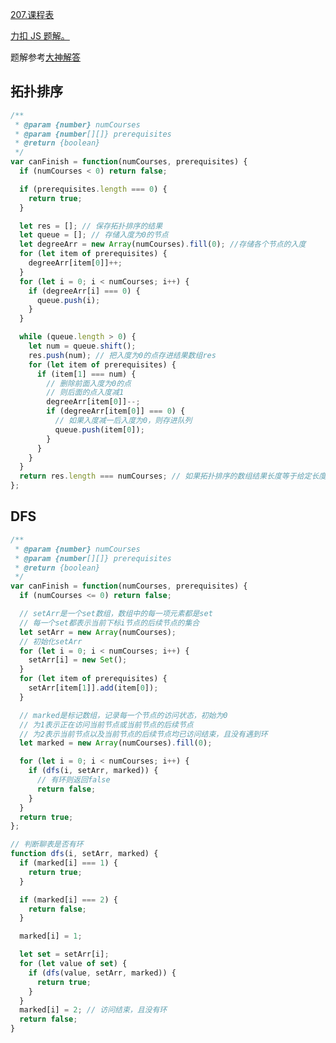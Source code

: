 [207.课程表](https://leetcode-cn.com/problems/course-schedule/submissions/)

[力扣 JS 题解。](https://github.com/GuYueJiaJie/blog/blob/master/%E7%AE%97%E6%B3%95%E4%B8%8E%E6%95%B0%E6%8D%AE%E7%BB%93%E6%9E%84/README.md)

题解参考[大神解答](https://leetcode-cn.com/problems/course-schedule/solution/tuo-bu-pai-xu-by-liweiwei1419/)

## 拓扑排序

```javascript
/**
 * @param {number} numCourses
 * @param {number[][]} prerequisites
 * @return {boolean}
 */
var canFinish = function(numCourses, prerequisites) {
  if (numCourses < 0) return false;

  if (prerequisites.length === 0) {
    return true;
  }

  let res = []; // 保存拓扑排序的结果
  let queue = []; // 存储入度为0的节点
  let degreeArr = new Array(numCourses).fill(0); //存储各个节点的入度
  for (let item of prerequisites) {
    degreeArr[item[0]]++;
  }
  for (let i = 0; i < numCourses; i++) {
    if (degreeArr[i] === 0) {
      queue.push(i);
    }
  }

  while (queue.length > 0) {
    let num = queue.shift();
    res.push(num); // 把入度为0的点存进结果数组res
    for (let item of prerequisites) {
      if (item[1] === num) {
        // 删除前面入度为0的点
        // 则后面的点入度减1
        degreeArr[item[0]]--;
        if (degreeArr[item[0]] === 0) {
          // 如果入度减一后入度为0，则存进队列
          queue.push(item[0]);
        }
      }
    }
  }
  return res.length === numCourses; // 如果拓扑排序的数组结果长度等于给定长度，则满足要求
};
```

## DFS

```javascript
/**
 * @param {number} numCourses
 * @param {number[][]} prerequisites
 * @return {boolean}
 */
var canFinish = function(numCourses, prerequisites) {
  if (numCourses <= 0) return false;

  // setArr是一个set数组，数组中的每一项元素都是set
  // 每一个set都表示当前下标i节点的后续节点的集合
  let setArr = new Array(numCourses);
  // 初始化setArr
  for (let i = 0; i < numCourses; i++) {
    setArr[i] = new Set();
  }
  for (let item of prerequisites) {
    setArr[item[1]].add(item[0]);
  }

  // marked是标记数组，记录每一个节点的访问状态，初始为0
  // 为1表示正在访问当前节点或当前节点的后续节点
  // 为2表示当前节点以及当前节点的后续节点均已访问结束，且没有遇到环
  let marked = new Array(numCourses).fill(0);

  for (let i = 0; i < numCourses; i++) {
    if (dfs(i, setArr, marked)) {
      // 有环则返回false
      return false;
    }
  }
  return true;
};

// 判断聊表是否有环
function dfs(i, setArr, marked) {
  if (marked[i] === 1) {
    return true;
  }

  if (marked[i] === 2) {
    return false;
  }

  marked[i] = 1;

  let set = setArr[i];
  for (let value of set) {
    if (dfs(value, setArr, marked)) {
      return true;
    }
  }
  marked[i] = 2; // 访问结束，且没有环
  return false;
}
```
